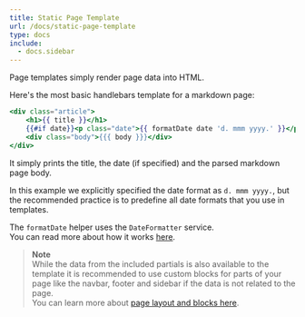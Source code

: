 ```yaml
---
title: Static Page Template
url: /docs/static-page-template
type: docs
include:
  - docs.sidebar
---
```


Page templates simply render page data into HTML.

Here's the most basic handlebars template for a markdown page:

```handlebars
<div class="article">
    <h1>{{ title }}</h1>
    {{#if date}}<p class="date">{{ formatDate date 'd. mmm yyyy.' }}</p>{{/if}}
    <div class="body">{{{ body }}}</div>
</div>
```

It simply prints the title, the date (if specified) and the parsed markdown page body.

In this example we explicitly specified the date format as `d. mmm yyyy.`,
but the recommended practice is to
predefine all date formats that you use in templates.

The `formatDate` helper uses the `DateFormatter` service.  
You can read more about how it works [here](/docs/date-formatter).

> **Note**  
While the data from the included partials is also available to the template
it is recommended to use custom blocks for parts of your page like
the navbar, footer and sidebar if the data is not related to the page.  
You can learn more about [page layout and blocks here](/docs/page-layout-and-blocks).